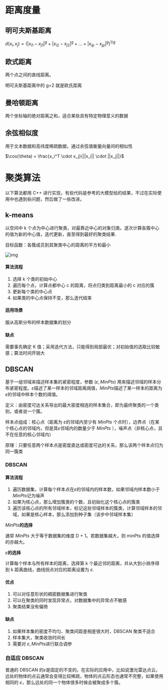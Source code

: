# 距离度量

## 明可夫斯基距离

$d(x_i, x_j) = ({|x_{i1} - x_{j1}|}^g + {|x_{i2} - x_{j2}|}^g + ... + {|x_{ip} - x_{jp}|}^g)^{1/g}$

## 欧式距离

两个点之间的直线距离。  

明可夫斯基距离中的  g=2 就是欧氏距离

## 曼哈顿距离

两个坐标轴的绝对距离之和，适合某些具有特定物理意义的数据

## 余弦相似度

用于文本数据和高纬度稀疏数据，通过余弦值衡量向量间的相似性

$\cos(\theta) = \frac{x_i^T \cdot x_j}{||x_i|| \cdot ||x_j||}$

# 聚类算法

以下算法都用 C++ 进行实现，有些代码是参考的大模型给的结果，不过在实际使用中也遇到些问题，然后做了一些改进。

## k-means

以空间中 k 个点为中心进行聚类，对最靠近中心的对象归类。逐次计算各簇中心的值为新的中心值，迭代更新，直至得到最好的聚类结果.

目标函数：各簇成员到其聚类中心的距离的平方和最小

![img](https://tanway-admin.feishu.cn/space/api/box/stream/download/asynccode/?code=ZTQzMWNlMjNmOGY4NTBjNzU4NTUyZDdlYjgxOTgzOTVfVjRrc1ZCZjR6VmVWVkFhMTJKc2VwNFM5RGV1T3hndkxfVG9rZW46T2hqT2JnVkJ2b1M2QXl4cWFRWmNHQkRqbkNoXzE3NDE1Njg2NDU6MTc0MTU3MjI0NV9WNA)

#### 算法流程

1. 选择 k 个类的初始中心
2. 遍历每个点，计算点都中心 c 的距离，将点归类到距离最小的 c 对应的簇
3. 更新每个类的中心点
4. 如果类的中心点保持不变，那么迭代结束

#### 适用场景

服从高斯分布的样本数据集的划分

#### 缺点

需要事先确定 K 值；采用迭代方法，只能得到局部最优；对初始值的选取比较敏感；算法时间开销大

## DBSCAN

基于一组邻域来描述样本集的紧密程度，参数 ($\varepsilon,MinPts$) 用来描述邻域的样本分布紧密程度。$\varepsilon$描述了某一样本的邻域距离阈值，$MinPts$描述了某一样本的距离为 $\varepsilon$的邻域中样本个数的阈值。

定义：由密度可达关系导出的最大密度相连的样本集合，即为最终聚类的一个类别，或者说一个簇。

样本点组成：核心点（距离为 $\varepsilon$的邻域内至少有 $MinPts$ 个点时），边界点（在某个核心点的邻域内，但是其$\varepsilon$邻域内的数量少于  $MinPts$ ），噪声点（非核心点，且不在任意的核心邻域内）

原理：只要任意两个样本点是密度直达或密度可达的关系，那么该两个样本点归为同一簇类

### DBSCAN

#### 算法流程

1. 遍历数据集，计算每个样本点在$\varepsilon$的邻域内的样本数，如果邻域内样本数小于$MinPts$记为噪声
2. 如果为核心点，那么增加簇类的个数，且初始化这个核心点的簇类
3. 遍历该核心点的所有邻域样本，标记这些邻域样本的簇类，计算邻域样本的邻域，如果是核心样本，那么添加到种子集（该步中邻域样本集）

$MinPts$**的选择**

通常 $MinPts$ 大于等于数据集的维度 D + 1。若数据集越大，则 minPts 的值选择的亦越大。

$\varepsilon$**的选择**

计算每个样本与所有样本的距离，选择第 k 个最近邻的距离，并从大到小排序得到 k 距离曲线，曲线拐点对应的距离设置为 $\varepsilon$.

#### 优点

1. 可以对任意形状的稠密数据集进行聚类
2. 可以在聚类的同时发现异常点，对数据集中的异常点不敏感
3. 聚类结果没有偏倚

#### 缺点

1. 如果样本集的密度不均匀、聚类间距差相差很大时，DBSCAN 聚类不适合
2. 样本集大，聚类收敛时间长
3. 需要对 $\varepsilon,MinPts$进行联合调参

### 自适应 DBSCAN

普通的 DBSCAN 的$\varepsilon$是固定的不变的。在实际的应用中，比如说激光雷达点云，远处的物体的点云通常会变得比较稀疏，物体的点云形态也通常不完整，如果使用相同的 $\varepsilon$，那么远处的同一个物体很多时候会被聚成多个簇。







